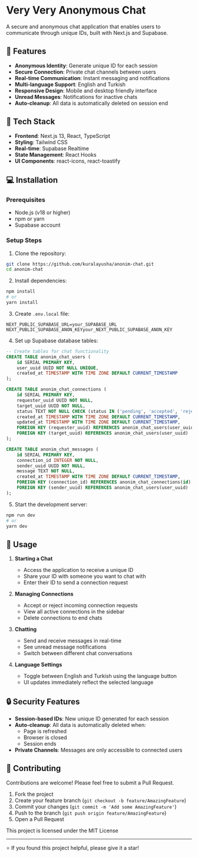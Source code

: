 # Very Very Anonymous Chat

A secure and anonymous chat application that enables users to communicate through unique IDs, built with Next.js and Supabase.

## 🌟 Features

- **Anonymous Identity**: Generate unique ID for each session
- **Secure Connection**: Private chat channels between users
- **Real-time Communication**: Instant messaging and notifications
- **Multi-language Support**: English and Turkish
- **Responsive Design**: Mobile and desktop friendly interface
- **Unread Messages**: Notifications for inactive chats
- **Auto-cleanup**: All data is automatically deleted on session end

## 🚀 Tech Stack

- **Frontend**: Next.js 13, React, TypeScript
- **Styling**: Tailwind CSS
- **Real-time**: Supabase Realtime
- **State Management**: React Hooks
- **UI Components**: react-icons, react-toastify

## 💻 Installation

### Prerequisites

- Node.js (v18 or higher)
- npm or yarn
- Supabase account

### Setup Steps

1. Clone the repository:

```bash
git clone https://github.com/kuralayusha/anonim-chat.git
cd anonim-chat
```

2. Install dependencies:

```bash
npm install
# or
yarn install
```

3. Create `.env.local` file:

```env
NEXT_PUBLIC_SUPABASE_URL=your_SUPABASE_URL
NEXT_PUBLIC_SUPABASE_ANON_KEYyour_NEXT_PUBLIC_SUPABASE_ANON_KEY
```

4. Set up Supabase database tables:

```sql
-- Create tables for chat functionality
CREATE TABLE anonim_chat_users (
    id SERIAL PRIMARY KEY,
    user_uuid UUID NOT NULL UNIQUE,
    created_at TIMESTAMP WITH TIME ZONE DEFAULT CURRENT_TIMESTAMP
);

CREATE TABLE anonim_chat_connections (
    id SERIAL PRIMARY KEY,
    requester_uuid UUID NOT NULL,
    target_uuid UUID NOT NULL,
    status TEXT NOT NULL CHECK (status IN ('pending', 'accepted', 'rejected')),
    created_at TIMESTAMP WITH TIME ZONE DEFAULT CURRENT_TIMESTAMP,
    updated_at TIMESTAMP WITH TIME ZONE DEFAULT CURRENT_TIMESTAMP,
    FOREIGN KEY (requester_uuid) REFERENCES anonim_chat_users(user_uuid),
    FOREIGN KEY (target_uuid) REFERENCES anonim_chat_users(user_uuid)
);

CREATE TABLE anonim_chat_messages (
    id SERIAL PRIMARY KEY,
    connection_id INTEGER NOT NULL,
    sender_uuid UUID NOT NULL,
    message TEXT NOT NULL,
    created_at TIMESTAMP WITH TIME ZONE DEFAULT CURRENT_TIMESTAMP,
    FOREIGN KEY (connection_id) REFERENCES anonim_chat_connections(id),
    FOREIGN KEY (sender_uuid) REFERENCES anonim_chat_users(user_uuid)
);
```

5. Start the development server:

```bash
npm run dev
# or
yarn dev
```

## 🎯 Usage

1. **Starting a Chat**

   - Access the application to receive a unique ID
   - Share your ID with someone you want to chat with
   - Enter their ID to send a connection request

2. **Managing Connections**

   - Accept or reject incoming connection requests
   - View all active connections in the sidebar
   - Delete connections to end chats

3. **Chatting**

   - Send and receive messages in real-time
   - See unread message notifications
   - Switch between different chat conversations

4. **Language Settings**
   - Toggle between English and Turkish using the language button
   - UI updates immediately reflect the selected language

## 🔒 Security Features

- **Session-based IDs**: New unique ID generated for each session
- **Auto-cleanup**: All data is automatically deleted when:
  - Page is refreshed
  - Browser is closed
  - Session ends
- **Private Channels**: Messages are only accessible to connected users

## 🤝 Contributing

Contributions are welcome! Please feel free to submit a Pull Request.

1. Fork the project
2. Create your feature branch (`git checkout -b feature/AmazingFeature`)
3. Commit your changes (`git commit -m 'Add some AmazingFeature'`)
4. Push to the branch (`git push origin feature/AmazingFeature`)
5. Open a Pull Request

This project is licensed under the MIT License

---

⭐️ If you found this project helpful, please give it a star!
